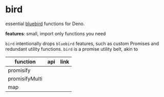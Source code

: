 # bird

essential [bluebird](http://bluebirdjs.com/) functions for Deno.

**features**: small, import only functions you need

`bird` intentionally drops `bluebird` features, such as custom Promises and
redundant utility functions. `bird` is a promise utility belt, akin to

| function       | api | link |
| -------------- | --- | ---- |
| promisify      |     |      |
| promisifyMulti |     |      |
| map            |     |      |
